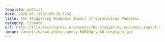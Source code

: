 ```yaml
---
template: pdfList
date: 2020-05-11T07:00:38.775Z
title: The Staggering Economic Impact of Coronavirus Pandemic
category: Finance
url: http://filesforprogress.org/memos/the-staggering-economic-impact-coronavirus.pdf
image: /assets/macau-photo-agency-RWBIMg-yLk0-unsplash.jpg
---
```

